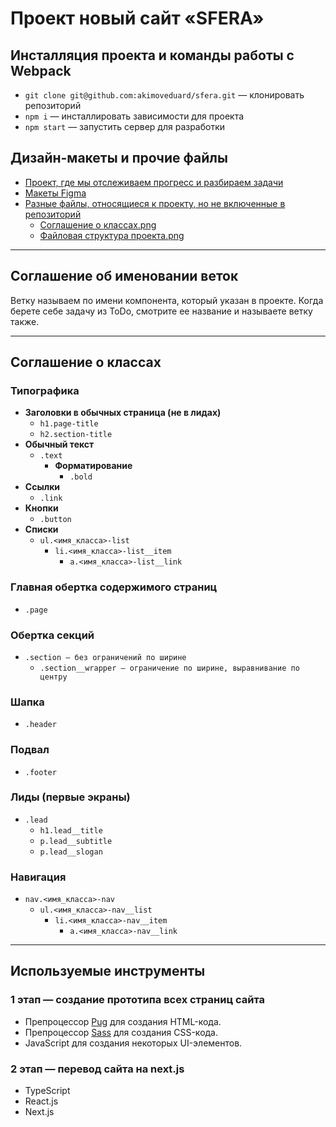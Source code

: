 # Проект новый сайт «SFERA»

## Инсталляция проекта и команды работы с Webpack
* `git clone git@github.com:akimoveduard/sfera.git` — клонировать репозиторий
* `npm i` — инсталлировать зависимости для проекта
* `npm start` — запустить сервер для разработки

## Дизайн-макеты и прочие файлы

* [Проект, где мы отслеживаем прогресс и разбираем задачи](https://github.com/users/akimoveduard/projects/4)
* [Макеты Figma](https://www.figma.com/file/olEeqV0sjKEfAi5F6w6a1k/NEW-SFERA.zone-01.02.2022-(Copy)?node-id=4198%3A6651&t=xh64YMdoKLuADYKt-0)
* [Разные файлы, относящиеся к проекту, но не включенные в репозиторий](https://disk.yandex.ru/d/fUGcisZS6WX4Fw)
	* [Соглашение о классах.png](https://disk.yandex.ru/i/-WtMMP-dnI2H9g)
	* [Файловая структура проекта.png](https://disk.yandex.ru/i/4vhNRIL0lfVNRA)

---
## Соглашение об именовании веток

Ветку называем по имени компонента, который указан в проекте. Когда берете себе задачу из ToDo, смотрите ее название и называете ветку также.

---
## Соглашение о классах

### Типографика

* __Заголовки в обычных страница (не в лидах)__
	* `h1.page-title`
	* `h2.section-title`
* __Обычный текст__
	* `.text`
		* __Форматирование__
			* `.bold`
* __Ссылки__
	* `.link`
* __Кнопки__
	* `.button`
* __Списки__
	* `ul.<имя_класса>-list`
		* `li.<имя_класса>-list__item`
			* `a.<имя_класса>-list__link`

### Главная обертка содержимого страниц

* `.page`

### Обертка секций

* `.section — без ограничений по ширине`
	* `.section__wrapper — ограничение по ширине, выравнивание по центру`

### Шапка

* `.header`

### Подвал

* `.footer`

### Лиды (первые экраны)

* `.lead`
	* `h1.lead__title`
	* `p.lead__subtitle`
	* `p.lead__slogan`

### Навигация

* `nav.<имя_класса>-nav`
	* `ul.<имя_класса>-nav__list`
		* `li.<имя_класса>-nav__item`
			* `a.<имя_класса>-nav__link`

---

## Используемые инструменты

### 1 этап — создание прототипа всех страниц сайта

* Препроцессор [Pug](https://pugjs.org/) для создания HTML-кода.
* Препроцессор [Sass](https://sass-lang.com/) для создания CSS-кода.
* JavaScript для создания некоторых UI-элементов.

### 2 этап — перевод сайта на next.js

* TypeScript
* React.js
* Next.js